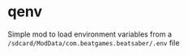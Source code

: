 # qenv

Simple mod to load environment variables from a `/sdcard/ModData/com.beatgames.beatsaber/.env` file
